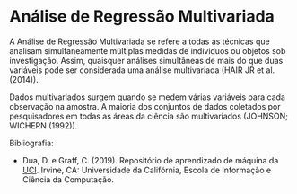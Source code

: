 # Análise de Regressão Multivariada

A Análise de Regressão Multivariada se refere a todas as técnicas que analisam simultaneamente múltiplas medidas de indivíduos ou objetos sob investigação. Assim, quaisquer análises simultâneas de mais do que duas variáveis pode ser considerada uma análise multivariada (HAIR JR et al. (2014)).

Dados multivariados surgem quando se medem várias variáveis para cada observação na amostra. A maioria dos conjuntos de dados coletados por pesquisadores em todas as áreas da ciência são multivariados (JOHNSON; WICHERN (1992)).

Bibliografia:
- Dua, D. e Graff, C. (2019). Repositório de aprendizado de máquina da [UCI](http://archive.ics.uci.edu/ml). Irvine, CA: Universidade da Califórnia, Escola de Informação e Ciência da Computação.
